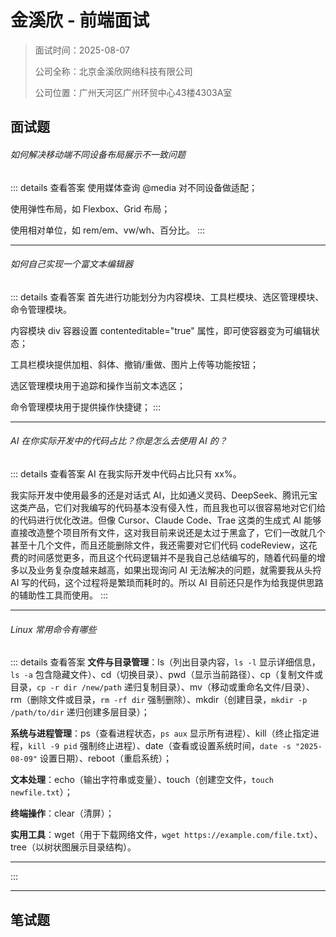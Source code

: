 # 金溪欣 - 前端面试

> 面试时间：2025-08-07
>
> 公司全称：北京金溪欣网络科技有限公司
>
> 公司位置：广州天河区广州环贸中心43楼4303A室

## 面试题

###### 如何解决移动端不同设备布局展示不一致问题

::: details 查看答案
使用媒体查询 @media 对不同设备做适配；

使用弹性布局，如 Flexbox、Grid 布局；

使用相对单位，如 rem/em、vw/wh、百分比。
:::

---

###### 如何自己实现一个富文本编辑器

::: details 查看答案
首先进行功能划分为内容模块、工具栏模块、选区管理模块、命令管理模块。

内容模块 div 容器设置 contenteditable="true" 属性，即可使容器变为可编辑状态；

工具栏模块提供加粗、斜体、撤销/重做、图片上传等功能按钮；

选区管理模块用于追踪和操作当前文本选区；

命令管理模块用于提供操作快捷键；
:::

---

###### AI 在你实际开发中的代码占比？你是怎么去使用 AI 的？

::: details 查看答案
AI 在我实际开发中代码占比只有 xx%。

我实际开发中使用最多的还是对话式 AI，比如通义灵码、DeepSeek、腾讯元宝这类产品，它们对我编写的代码基本没有侵入性，而且我也可以很容易地对它们给的代码进行优化改进。但像 Cursor、Claude Code、Trae 这类的生成式 AI 能够直接改造整个项目所有文件，这对我目前来说还是太过于黑盒了，它们一改就几个甚至十几个文件，而且还能删除文件，我还需要对它们代码 codeReview，这花费的时间感觉更多，而且这个代码逻辑并不是我自己总结编写的，随着代码量的增多以及业务复杂度越来越高，如果出现询问 AI 无法解决的问题，就需要我从头捋 AI 写的代码，这个过程将是繁琐而耗时的。所以 AI 目前还只是作为给我提供思路的辅助性工具而使用。
:::

---

###### Linux 常用命令有哪些

::: details 查看答案
**文件与目录管理**：ls（列出目录内容，`ls -l` 显示详细信息，`ls -a` 包含隐藏文件）、cd（切换目录）、pwd（显示当前路径）、cp（复制文件或目录，`cp -r dir /new/path` 递归复制目录）、mv（移动或重命名文件/目录）、rm（删除文件或目录，`rm -rf dir` 强制删除）、mkdir（创建目录，`mkdir -p /path/to/dir` 递归创建多层目录）；

**系统与进程管理**：ps（查看进程状态，`ps aux` 显示所有进程）、kill（终止指定进程，`kill -9 pid` 强制终止进程）、date（查看或设置系统时间，`date -s "2025-08-09"` 设置日期）、reboot（重启系统）；

**文本处理**：echo（输出字符串或变量）、touch（创建空文件，`touch newfile.txt`）；

**终端操作**：clear（清屏）；

**实用工具**：wget（用于下载网络文件，`wget https://example.com/file.txt`）、tree（以树状图展示目录结构）。
****


:::

---

## 笔试题


